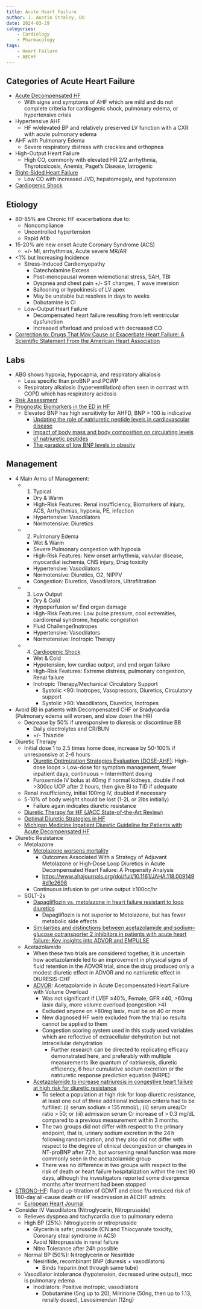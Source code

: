 ```yaml
---
title: Acute Heart Failure
author: J. Austin Straley, DO
date: 2024-03-29
categories:
    - Cardiology
    - Pharmacology
tags:
    - Heart Failure
    - AECHF
---
```


## Categories of Acute Heart Failure

- [Acute Decompensated HF][15]
    - With signs and symptoms of AHF which are mild and do not complete criteria for cardiogenic shock, pulmonary edema, or hypertensive crisis
- Hypertensive AHF
    - HF w/elevated BP and relatively preserved LV function with a CXR with acute pulmonary edema
- AHF with Pulmonary Edema
    - Severe respiratory distress with crackles and orthopnea
- High-Output Heart Failure
    - High CO, commonly with elevated HR 2/2 arrhythmia, Thyrotoxicosis, Anemia, Paget’s Disease, Iatrogenic
- [Right-Sided Heart Failure][16]
    - Low CO with increased JVD, hepatomegaly, and hypotension
- [Cardiogenic Shock][17]

## Etiology

- 80-85% are Chronic HF exacerbations due to:
    - Noncompliance
    - Uncontrolled hypertension
    - Rapid Afib
- 15-20% are new onset Acute Coronary Syndrome (ACS)
    - +/- MI, arrhythmias, Acute severe MR/AR
- <1% but Increasing Incidence
    - Stress-Induced Cardiomyopathy
        - Catecholamine Excess
        - Post-menopausal women w/emotional stress, SAH, TBI
        - Dyspnea and chest pain +/- ST changes, T wave inversion
        - Ballooning or hypokinesis of LV apex
        - May be unstable but resolves in days to weeks
        - Dobutamine is CI
    - Low-Output Heart Failure
        - Decompensated heart failure resulting from left ventricular dysfunction
        - Increased afterload and preload with decreased CO
- [Correction to: Drugs That May Cause or Exacerbate Heart Failure: A Scientific Statement From the American Heart Association][9]

## Labs

- ABG shows hypoxia, hypocapnia, and respiratory alkalosis
    - Less specific than proBNP and PCWP
    - Respiratory alkalosis (hyperventilation) often seen in contrast with COPD which has respiratory acidosis
- [Risk Assessment][14]
- [Prognostic Biomarkers in the ED in HF][13]
    - Elevated BNP has high sensitivity for AHFD, BNP > 100 is indicative
        - [Updating the role of natriuretic peptide levels in cardiovascular disease][10]
        - [Impact of body mass and body composition on circulating levels of natriuretic peptides][11]
        - [The paradox of low BNP levels in obesity][12]

## Management

- 4 Main Arms of Management:
    - 1) Typical
        - Dry & Warm
        - High-Risk Features: Renal insufficiency, Biomarkers of injury, ACS, Arrhythmias, hypoxia, PE, infection
        - Hypertensive: Vasodilators
        - Normotensive: Diuretics
    - 2) Pulmonary Edema
        - Wet & Warm
        - Severe Pulmonary congestion with hypoxia
        - High-Risk Features: New onset arrhythmia, valvular disease, myocardial ischemia, CNS injury, Drug toxicity
        - Hypertensive: Vasodilators
        - Normotensive: Diuretics, O2, NIPPV
        - Congestion: Diuretics, Vasodilators, Ultrafiltration
    - 3) Low Output
        - Dry & Cold
        - Hypoperfusion w/ End organ damage
        - High-Risk Features: Low pulse pressure, cool extremities, cardiorenal syndrome, hepatic congestion
        - Fluid Challenge/Inotropes
        - Hypertensive: Vasodilators
        - Normotensive: Inotropic Therapy
    - 4) [Cardiogenic Shock][17]
        - Wet & Cold
        - Hypotension, low cardiac output, and end organ failure
        - High-Risk Features: Extreme distress, pulmonary congestion, Renal failure
        - Inotropic Therapy/Mechanical Circulatory Support
            - Systolic <90: Inotropes, Vasopressors, Diuretics, Circulatory support
            - Systolic >90: Vasodilators, Diuretics, Inotropes
- Avoid BB in patients with Decompensated CHF or Bradycardia (Pulmonary edema will worsen, and slow down the HR)
    - Decrease by 50% if unresponsive to diuresis or discontinue BB
        - Daily electrolytes and CR/BUN
        - +/- Thiazide
- Diuretic Therapy
    - Initial dose 1 to 2.5 times home dose, increase by 50-100% if unresponsive at 2-6 hours
        - [Diuretic Optimization Strategies Evaluation (DOSE-AHF)][6]: High-dose loops > Low-dose for symptom management, fewer inpatient days; continuous = Intermittent dosing
        - Furosemide IV bolus at 40mg if normal kidneys, double if not >300cc UOP after 2 hours, then give BI to TID if adequate
    - Renal insufficiency, initial 100mg IV, doubled if necessary
    - 5-10% of body weight should be lost (1-2L or 2lbs initially)
        - Failure again indicates diuretic resistance
    - [Diuretic Therapy for HF (JACC State-of-the-Art Review)][8]
    - [Optimal Diuretic Strategies in HF][7]
    - [Michigan Medicine Inpatient Diuretic Guideline for Patients with Acute Decompensated HF][2]
- Diuretic Resistance
    - Metolazone
        - [Metolazone worsens mortality][19]
            - Outcomes Associated With a Strategy of Adjuvant Metolazone or High‐Dose Loop Diuretics in Acute Decompensated Heart Failure: A Propensity Analysis
            - https://www.ahajournals.org/doi/full/10.1161/JAHA.118.009149#d1e2698
        - Continuous infusion to get urine output ≥100cc/hr
    - SGLT-2s
        - [Dapagliflozin vs. metolazone in heart failure resistant to loop diuretics][20]
            - Dapagliflozin is not superior to Metolazone, but has fewer metabolic side effects
        - [Similarities and distinctions between acetazolamide and sodium–glucose cotransporter 2 inhibitors in patients with acute heart failure: Key insights into ADVOR and EMPULSE][5]
    - Acetazolamide
        - When these two trials are considered together, it is uncertain how acetazolamide led to an improvement in physical signs of fluid retention in the ADVOR trial, since the drug produced only a modest diuretic effect in ADVOR and no natriuretic effect in DIURESIS-CHF
        - [ADVOR][18]: Acetazolamide in Acute Decompensated Heart Failure with Volume Overload
            - Was not significant if LVEF ≤40%, Female, GFR ≥40, >60mg lasix daily, more volume overload (congestion >4)
            - Excluded anyone on >80mg lasix, must be on 40 or more
            - New diagnosed HF were excluded from the trial so results cannot be applied to them
            - Congestion scoring system used in this study used variables which are reflective of extracellular dehydration but not intracellular dehydration
                - Further research can be directed to replicating efficacy demonstrated here, and preferably with multiple measurements like quantum of natriuresis, diuretic efficiency, 6 hour cumulative sodium excretion or the natriuretic response prediction equation (NRPE)
        - [Acetazolamide to increase natriuresis in congestive heart failure at high risk for diuretic resistance][21]
            - To select a population at high risk for loop diuretic resistance, at least one out of three additional inclusion criteria had to be fulfilled: (i) serum sodium ≤ 135 mmol/L; (ii) serum urea/Cr ratio > 50; or (iii) admission serum Cr increase of > 0.3 mg/dL compared to a previous measurement within 3 months.
            - The two groups did not differ with respect to the primary endpoint, that is, urinary sodium excretion in the 24 h following randomization, and they also did not differ with respect to the degree of clinical decongestion or changes in NT-proBNP after 72 h, but worsening renal function was more commonly seen in the acetazolamide group
            - There was no difference in two groups with respect to the risk of death or heart failure hospitalization within the next 90 days, although the investigators reported some divergence months after treatment had been stopped
- [STRONG-HF][3]: Rapid up-titration of GDMT and close f/u reduced risk of 180-day all-cause death or HF readmission in AECHF admits
    - [European Heart Journal][4]
- Consider IV Vasodilators (Nitroglycerin, Nitroprusside)
    - Relieves dyspnea and tachycardia due to pulmonary edema
    - High BP (25%): Nitroglycerin or nitroprusside
        - Glycerin is safer, prusside (CN and Thiocyanate toxicity, Coronary steal syndrome in ACS)
        - Avoid Nitroprusside in renal failure
        - Nitro Tolerance after 24h possible
    - Normal BP (50%): Nitroglycerin or Nesiritide
        - Nesiritide, recombinant BNP (diuresis + vasodilators)
            - Binds heparin (not through same tube)
    - Vasodilator intolerance (hypotension, decreased urine output), mcc is pulmonary edema
        - Inodilators: Positive inotropic, vasodilators
            - Dobutamine (5ng up to 20), Milrinone (50ng, then up to 1.13, renally dosed), Levosimendan (12ng)

[2]: https://www.ncbi.nlm.nih.gov/books/NBK589894/
[3]: https://www.acc.org/Latest-in-Cardiology/Clinical-Trials/2022/12/05/14/33/strong-hf
[4]: https://academic.oup.com/eurheartj/article/44/31/2947/7175273
[5]: https://onlinelibrary.wiley.com/doi/full/10.1002/ejhf.2968
[6]: https://pubmed.ncbi.nlm.nih.gov/21366472/
[7]: https://www.ncbi.nlm.nih.gov/pmc/articles/PMC8039650/
[8]: https://www.jacc.org/doi/10.1016/j.jacc.2019.12.059
[9]: https://doi.org/10.1161/CIR.0000000000000449
[10]: https://pubmed.ncbi.nlm.nih.gov/22104459/{:target="_blank"}
[11]: https://pubmed.ncbi.nlm.nih.gov/16203929/{:target="_blank"}
[12]: https://pubmed.ncbi.nlm.nih.gov/21523383/{:target="_blank"}
[13]: https://thoracickey.com/diagnostic-and-prognostic-biomarkers-in-emergency-department-heart-failure/
[14]: https://pubmed.ncbi.nlm.nih.gov/31526538/{:target="_blank"}
[15]: /fellowship-guide/cards/heart-failure/acute-hf/acute-decompensated-hf
[16]: /fellowship-guide/cards/cardiac-critical-care/rv-failure
[17]: /fellowship-guide/cards/cardiac-critical-care/cardiogenic-shock
[18]: https://www.nejm.org/doi/10.1056/NEJMoa2203094?url_ver=Z39.88-2003&rfr_id=ori:rid:crossref.org&rfr_dat=cr_pub%20%200pubmed
[19]: https://www.ncbi.nlm.nih.gov/pmc/articles/PMC6222930/#jah33487-sec-0019title
[20]: https://academic.oup.com/eurheartj/article/44/31/2966/7173307
[21]: https://onlinelibrary.wiley.com/doi/full/10.1002/ejhf.1478#ejhf1478-sec-0030
